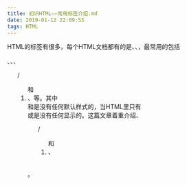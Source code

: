 ```yaml
---
title: 初识HTML——常用标签介绍.md
date: 2019-01-12 22:09:53
tags: HTML
---
```


  HTML的标签有很多，每个HTML文档都有的是<html>、<head>、<body>，最常用的包括<div>、<span>、<a>、<ul>/<ol>和<li>、<table>等。其中<div>和<span>是没有任何默认样式的，当HTML里只有<div></div>或<span></span>是没有任何显示的。这篇文章着重介绍<a>、<ul>/<ol>和<li>、<table>。

